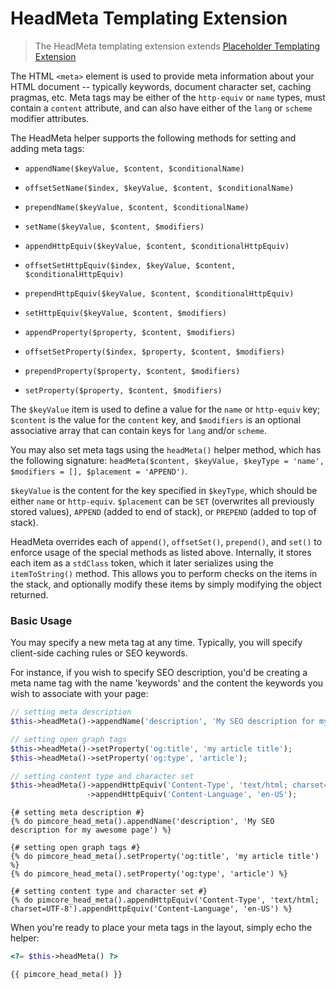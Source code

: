 # HeadMeta Templating Extension

> The HeadMeta templating extension extends [Placeholder Templating Extension](./00_Placeholder.md)

The HTML `<meta>` element is used to provide meta information about your HTML document -- typically keywords, 
document character set, caching pragmas, etc. Meta tags may be either of the `http-equiv` or `name` types, 
must contain a `content` attribute, and can also have either of the `lang` or `scheme` modifier attributes.

The HeadMeta helper supports the following methods for setting and adding meta tags:

- `appendName($keyValue, $content, $conditionalName)`
- `offsetSetName($index, $keyValue, $content, $conditionalName)`
- `prependName($keyValue, $content, $conditionalName)`
- `setName($keyValue, $content, $modifiers)`
- `appendHttpEquiv($keyValue, $content, $conditionalHttpEquiv)`
- `offsetSetHttpEquiv($index, $keyValue, $content, $conditionalHttpEquiv)`
- `prependHttpEquiv($keyValue, $content, $conditionalHttpEquiv)`
- `setHttpEquiv($keyValue, $content, $modifiers)`

- `appendProperty($property, $content, $modifiers)`
- `offsetSetProperty($index, $property, $content, $modifiers)`
- `prependProperty($property, $content, $modifiers)`
- `setProperty($property, $content, $modifiers)`

The `$keyValue` item is used to define a value for the `name` or `http-equiv` key; `$content` is the value for 
the `content` key, and `$modifiers` is an optional associative array that can contain keys for `lang` and/or `scheme`.

You may also set meta tags using the `headMeta()` helper method, which has the following signature: 
`headMeta($content, $keyValue, $keyType = 'name', $modifiers = [], $placement = 'APPEND')`. 

`$keyValue` is the content for the key specified in `$keyType`, which should be either `name` or `http-equiv`. 
`$placement` can be `SET` (overwrites all previously stored values), `APPEND` (added to end of stack), or `PREPEND` (added to top of stack).

HeadMeta overrides each of `append()`, `offsetSet()`, `prepend()`, and `set()` to enforce usage of the special methods as 
listed above. Internally, it stores each item as a `stdClass` token, which it later serializes using the `itemToString()` 
method. This allows you to perform checks on the items in the stack, and optionally modify these items by simply 
modifying the object returned.

### Basic Usage

You may specify a new meta tag at any time. Typically, you will specify client-side caching rules or SEO keywords.

For instance, if you wish to specify SEO description, you'd be creating a meta name tag with the name 
'keywords' and the content the keywords you wish to associate with your page:

<div class="code-section">

```php
// setting meta description
$this->headMeta()->appendName('description', 'My SEO description for my awesome page');

// setting open graph tags
$this->headMeta()->setProperty('og:title', 'my article title');
$this->headMeta()->setProperty('og:type', 'article');

// setting content type and character set
$this->headMeta()->appendHttpEquiv('Content-Type', 'text/html; charset=UTF-8')
                 ->appendHttpEquiv('Content-Language', 'en-US');
```

```twig
{# setting meta description #}
{% do pimcore_head_meta().appendName('description', 'My SEO description for my awesome page') %}

{# setting open graph tags #}
{% do pimcore_head_meta().setProperty('og:title', 'my article title') %}
{% do pimcore_head_meta().setProperty('og:type', 'article') %}

{# setting content type and character set #}
{% do pimcore_head_meta().appendHttpEquiv('Content-Type', 'text/html; charset=UTF-8').appendHttpEquiv('Content-Language', 'en-US') %}
```

</div>

When you're ready to place your meta tags in the layout, simply echo the helper:

<div class="code-section">

```php
<?= $this->headMeta() ?>
```

```twig
{{ pimcore_head_meta() }}
```

</div>
